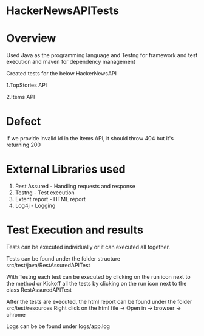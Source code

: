 # HackerNewsAPITests
# Overview
Used Java as the programming language and Testng for framework and test execution and maven for dependency management

Created tests for the below HackerNewsAPI

1.TopStories API

2.Items API

# Defect 

If we provide invalid id in the Items API, it should throw 404 but it's returning 200

# External Libraries used
1. Rest Assured - Handling requests and response
2. Testng - Test execution
3. Extent report - HTML report
4. Log4j - Logging

# Test Execution and results
Tests can be executed individually or it can executed all together.

Tests can be found under the folder structure 
src/test/java/RestAssuredAPITest

With Testng each test can be executed by clicking on the run icon next to the method or
Kickoff all the tests by clicking on the run icon next to the class RestAssuredAPITest

After the tests are executed, the html report can be found under the folder
src/test/resources
Right click on the html file -> Open in -> browser -> chrome

Logs can be be found under logs/app.log


